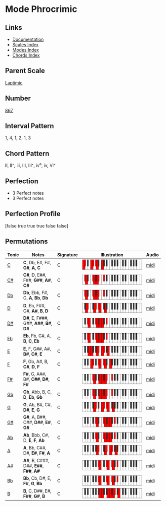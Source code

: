 # Mode Phrocrimic

## Links

- [Documentation](index.md)
- [Scales Index](Scales.md)
- [Modes Index](Modes.md)
- [Chords Index](Chords.md)

## Parent Scale

[Laptimic](ScaleLaptimic.md)

## Number

[867](https://ianring.com/musictheory/scales/867)

## Interval Pattern

1, 4, 1, 2, 1, 3

## Chord Pattern

II, II⁺, iii, III, III⁺, iv⁰, iv, VI⁺

## Perfection

- 3 Perfect notes
- 3 Perfect notes

## Perfection Profile

[false true true true false false]

## Permutations

| Tonic | Notes | Signature | Illustration | Audio |
|-------|-------|-----------|--------------|-------|
| [C](ModeCNaturalPhrocrimic.md) | **C**, Db, E#, F#, **G#**, **A**, **C** | C | ![CNaturalPhrocrimic](ModeCNaturalPhrocrimic.png) | [midi](https://github.com/edipermadi/music/blob/main/docs/ModeCNaturalPhrocrimic.mid?raw=true) |
| [C#](ModeCSharpPhrocrimic.md) | **C#**, D, E##, F##, **G##**, **A#**, **C#** | C | ![CSharpPhrocrimic](ModeCSharpPhrocrimic.png) | [midi](https://github.com/edipermadi/music/blob/main/docs/ModeCSharpPhrocrimic.mid?raw=true) |
| [Db](ModeDFlatPhrocrimic.md) | **Db**, Ebb, F#, G, **A**, **Bb**, **Db** | C | ![DFlatPhrocrimic](ModeDFlatPhrocrimic.png) | [midi](https://github.com/edipermadi/music/blob/main/docs/ModeDFlatPhrocrimic.mid?raw=true) |
| [D](ModeDNaturalPhrocrimic.md) | **D**, Eb, F##, G#, **A#**, **B**, **D** | C | ![DNaturalPhrocrimic](ModeDNaturalPhrocrimic.png) | [midi](https://github.com/edipermadi/music/blob/main/docs/ModeDNaturalPhrocrimic.mid?raw=true) |
| [D#](ModeDSharpPhrocrimic.md) | **D#**, E, F###, G##, **A##**, **B#**, **D#** | C | ![DSharpPhrocrimic](ModeDSharpPhrocrimic.png) | [midi](https://github.com/edipermadi/music/blob/main/docs/ModeDSharpPhrocrimic.mid?raw=true) |
| [Eb](ModeEFlatPhrocrimic.md) | **Eb**, Fb, G#, A, **B**, **C**, **Eb** | C | ![EFlatPhrocrimic](ModeEFlatPhrocrimic.png) | [midi](https://github.com/edipermadi/music/blob/main/docs/ModeEFlatPhrocrimic.mid?raw=true) |
| [E](ModeENaturalPhrocrimic.md) | **E**, F, G##, A#, **B#**, **C#**, **E** | C | ![ENaturalPhrocrimic](ModeENaturalPhrocrimic.png) | [midi](https://github.com/edipermadi/music/blob/main/docs/ModeENaturalPhrocrimic.mid?raw=true) |
| [F](ModeFNaturalPhrocrimic.md) | **F**, Gb, A#, B, **C#**, **D**, **F** | C | ![FNaturalPhrocrimic](ModeFNaturalPhrocrimic.png) | [midi](https://github.com/edipermadi/music/blob/main/docs/ModeFNaturalPhrocrimic.mid?raw=true) |
| [F#](ModeFSharpPhrocrimic.md) | **F#**, G, A##, B#, **C##**, **D#**, **F#** | C | ![FSharpPhrocrimic](ModeFSharpPhrocrimic.png) | [midi](https://github.com/edipermadi/music/blob/main/docs/ModeFSharpPhrocrimic.mid?raw=true) |
| [Gb](ModeGFlatPhrocrimic.md) | **Gb**, Abb, B, C, **D**, **Eb**, **Gb** | C | ![GFlatPhrocrimic](ModeGFlatPhrocrimic.png) | [midi](https://github.com/edipermadi/music/blob/main/docs/ModeGFlatPhrocrimic.mid?raw=true) |
| [G](ModeGNaturalPhrocrimic.md) | **G**, Ab, B#, C#, **D#**, **E**, **G** | C | ![GNaturalPhrocrimic](ModeGNaturalPhrocrimic.png) | [midi](https://github.com/edipermadi/music/blob/main/docs/ModeGNaturalPhrocrimic.mid?raw=true) |
| [G#](ModeGSharpPhrocrimic.md) | **G#**, A, B##, C##, **D##**, **E#**, **G#** | C | ![GSharpPhrocrimic](ModeGSharpPhrocrimic.png) | [midi](https://github.com/edipermadi/music/blob/main/docs/ModeGSharpPhrocrimic.mid?raw=true) |
| [Ab](ModeAFlatPhrocrimic.md) | **Ab**, Bbb, C#, D, **E**, **F**, **Ab** | C | ![AFlatPhrocrimic](ModeAFlatPhrocrimic.png) | [midi](https://github.com/edipermadi/music/blob/main/docs/ModeAFlatPhrocrimic.mid?raw=true) |
| [A](ModeANaturalPhrocrimic.md) | **A**, Bb, C##, D#, **E#**, **F#**, **A** | C | ![ANaturalPhrocrimic](ModeANaturalPhrocrimic.png) | [midi](https://github.com/edipermadi/music/blob/main/docs/ModeANaturalPhrocrimic.mid?raw=true) |
| [A#](ModeASharpPhrocrimic.md) | **A#**, B, C###, D##, **E##**, **F##**, **A#** | C | ![ASharpPhrocrimic](ModeASharpPhrocrimic.png) | [midi](https://github.com/edipermadi/music/blob/main/docs/ModeASharpPhrocrimic.mid?raw=true) |
| [Bb](ModeBFlatPhrocrimic.md) | **Bb**, Cb, D#, E, **F#**, **G**, **Bb** | C | ![BFlatPhrocrimic](ModeBFlatPhrocrimic.png) | [midi](https://github.com/edipermadi/music/blob/main/docs/ModeBFlatPhrocrimic.mid?raw=true) |
| [B](ModeBNaturalPhrocrimic.md) | **B**, C, D##, E#, **F##**, **G#**, **B** | C | ![BNaturalPhrocrimic](ModeBNaturalPhrocrimic.png) | [midi](https://github.com/edipermadi/music/blob/main/docs/ModeBNaturalPhrocrimic.mid?raw=true) |
